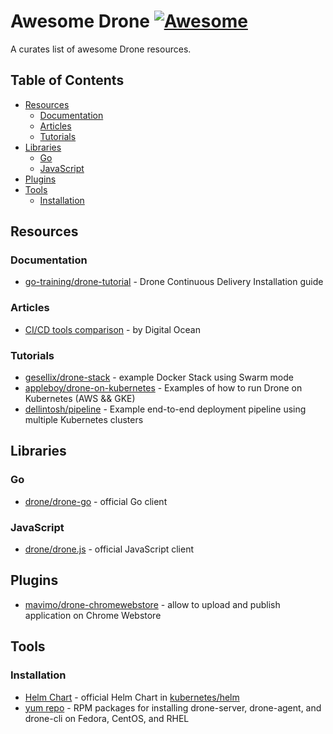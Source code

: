 # Awesome Drone [![Awesome](https://awesome.re/badge.svg)](https://awesome.re)

A curates list of awesome Drone resources.

## Table of Contents

- [Resources](#resources)
  - [Documentation](#documentation)
  - [Articles](#articles)
  - [Tutorials](#tutorials)
- [Libraries](#libraries)
  - [Go](#go)
  - [JavaScript](#javascript)
- [Plugins](#plugins)
- [Tools](#tools)
  - [Installation](#installation)

## Resources

### Documentation

* [go-training/drone-tutorial](https://github.com/go-training/drone-tutorial) - Drone Continuous Delivery Installation guide

### Articles

* [CI/CD tools comparison](https://www.digitalocean.com/community/tutorials/ci-cd-tools-comparison-jenkins-gitlab-ci-buildbot-drone-and-concourse) - by Digital Ocean

### Tutorials

* [gesellix/drone-stack](https://github.com/gesellix/drone-stack) - example Docker Stack using Swarm mode
* [appleboy/drone-on-kubernetes](https://github.com/appleboy/drone-on-kubernetes/) - Examples of how to run Drone on Kubernetes (AWS && GKE)
* [dellintosh/pipeline](https://github.com/dellintosh/pipeline) - Example end-to-end deployment pipeline using multiple Kubernetes clusters

## Libraries
### Go

* [drone/drone-go](https://github.com/drone/drone-go) - official Go client

### JavaScript

* [drone/drone.js](https://github.com/drone/drone-js) - official JavaScript client

## Plugins

* [mavimo/drone-chromewebstore](https://github.com/mavimo/drone-chromewebstore) - allow to upload and publish application on Chrome Webstore

## Tools

### Installation

* [Helm Chart](https://github.com/kubernetes/charts/tree/master/incubator/drone) - official Helm Chart in [kubernetes/helm](https://github.com/kubernetes/charts)
* [yum repo](https://copr.fedorainfracloud.org/coprs/carlwgeorge/drone/) - RPM packages for installing drone-server, drone-agent, and drone-cli on Fedora, CentOS, and RHEL
